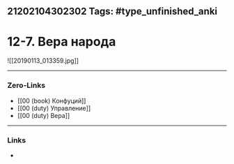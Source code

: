 21202104302302
Tags: #type_unfinished_anki 
---
# 12-7. Вера народа

![[20190113_013359.jpg]]

---
### Zero-Links
- [[00 (book) Конфуций]]
- [[00 (duty) Управление]]
- [[00 (duty) Вера]]
---
### Links
-